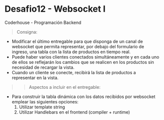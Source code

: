 # Desafio12 - Websocket I
Coderhouse - Programación Backend

> Consigna:  
- Modificar el último entregable para que disponga de un canal de websocket que permita representar, por debajo del formulario de ingreso, una tabla con la lista de productos en tiempo real. 
- Puede haber varios clientes conectados simultáneamente y en cada uno de ellos se reflejarán los cambios que se realicen en los productos sin necesidad de recargar la vista.
- Cuando un cliente se conecte, recibirá la lista de productos a representar en la vista.

>> Aspectos a incluir en el entregable:
- Para construir la tabla dinámica con los datos recibidos por websocket emplear las siguientes opciones:
  1) Utilizar template string
  2) Utilizar Handlebars en el frontend (compiler + runtime)


